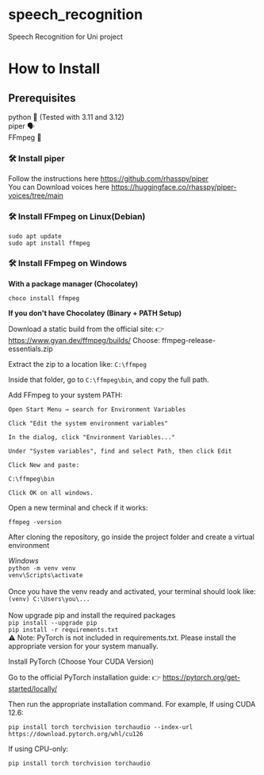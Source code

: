 # speech_recognition

Speech Recognition for Uni project

# How to Install

## Prerequisites

python 🐍 (Tested with 3.11 and 3.12)  
piper 🗣️  
FFmpeg 🔁

### 🛠️ Install piper

Follow the instructions here https://github.com/rhasspy/piper  
You can Download voices here https://huggingface.co/rhasspy/piper-voices/tree/main

### 🛠️ Install FFmpeg on Linux(Debian)

```
sudo apt update
sudo apt install ffmpeg
```

### 🛠️ Install FFmpeg on Windows

**With a package manager (Chocolatey)**

``choco install ffmpeg``

**If you don't have Chocolatey (Binary + PATH Setup)**

Download a static build from the official site:
👉 https://www.gyan.dev/ffmpeg/builds/
Choose:
ffmpeg-release-essentials.zip

Extract the zip to a location like:
``
C:\ffmpeg
``

Inside that folder, go to ``C:\ffmpeg\bin``, and copy the full path.

Add FFmpeg to your system PATH:

```
Open Start Menu → search for Environment Variables

Click "Edit the system environment variables"

In the dialog, click "Environment Variables..."

Under "System variables", find and select Path, then click Edit

Click New and paste:

C:\ffmpeg\bin

Click OK on all windows.
```

Open a new terminal and check if it works:

``ffmpeg -version``

After cloning the repository, go inside the project folder and create a virtual environment

*Windows*
<br>
``python -m venv venv``
<br>
``venv\Scripts\activate``
<br>
<br>
Once you have the venv ready and activated, your terminal should look like:
<br>
``(venv) C:\Users\you\...``
<br>
<br>
Now upgrade pip and install the required packages
<br>
``pip install --upgrade pip``
<br>
``pip install -r requirements.txt``
<br>
⚠️ Note: PyTorch is not included in requirements.txt. Please install the appropriate version for your system manually.

Install PyTorch (Choose Your CUDA Version)

Go to the official PyTorch installation guide:
👉 https://pytorch.org/get-started/locally/

Then run the appropriate installation command.
For example,
If using CUDA 12.6:

``pip install torch torchvision torchaudio --index-url https://download.pytorch.org/whl/cu126``

If using CPU-only:

``pip install torch torchvision torchaudio``
